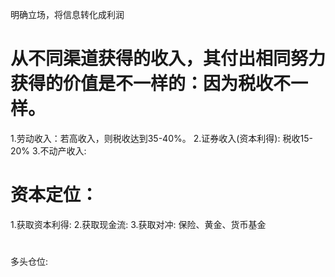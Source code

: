 明确立场，将信息转化成利润
# 从不同渠道获得的收入，其付出相同努力获得的价值是不一样的：因为税收不一样。
1.劳动收入：若高收入，则税收达到35-40%。
2.证券收入(资本利得): 税收15-20%
3.不动产收入: 

# 资本定位：
1.获取资本利得:
2.获取现金流:
3.获取对冲: 保险、黄金、货币基金

# 
多头仓位: